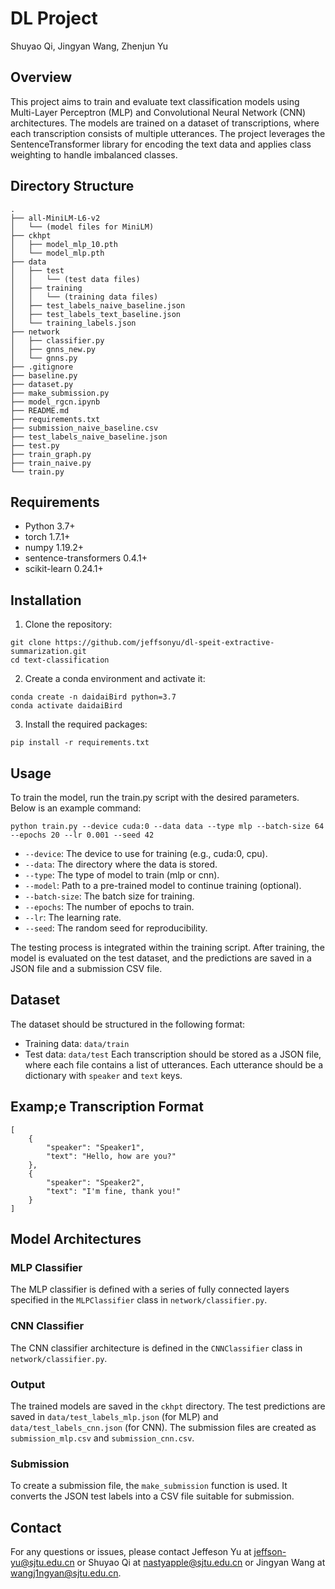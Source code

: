 # DL Project
Shuyao Qi, Jingyan Wang, Zhenjun Yu

## Overview
This project aims to train and evaluate text classification models using Multi-Layer Perceptron (MLP) and Convolutional Neural Network (CNN) architectures. The models are trained on a dataset of transcriptions, where each transcription consists of multiple utterances. The project leverages the SentenceTransformer library for encoding the text data and applies class weighting to handle imbalanced classes.

## Directory Structure
```
.
├── all-MiniLM-L6-v2
│   └── (model files for MiniLM)
├── ckhpt
│   ├── model_mlp_10.pth
│   └── model_mlp.pth
├── data
│   ├── test
│   │   └── (test data files)
│   ├── training
│   │   └── (training data files)
│   ├── test_labels_naive_baseline.json
│   ├── test_labels_text_baseline.json
│   └── training_labels.json
├── network
│   ├── classifier.py
│   ├── gnns_new.py
│   └── gnns.py
├── .gitignore
├── baseline.py
├── dataset.py
├── make_submission.py
├── model_rgcn.ipynb
├── README.md
├── requirements.txt
├── submission_naive_baseline.csv
├── test_labels_naive_baseline.json
├── test.py
├── train_graph.py
├── train_naive.py
└── train.py

```

## Requirements

- Python 3.7+
- torch 1.7.1+
- numpy 1.19.2+
- sentence-transformers 0.4.1+
- scikit-learn 0.24.1+


## Installation
1. Clone the repository:
```
git clone https://github.com/jeffsonyu/dl-speit-extractive-summarization.git
cd text-classification
```

2. Create a conda environment and activate it:
```
conda create -n daidaiBird python=3.7
conda activate daidaiBird
```

3. Install the required packages:
```
pip install -r requirements.txt
```

## Usage
To train the model, run the train.py script with the desired parameters. Below is an example command:
```
python train.py --device cuda:0 --data data --type mlp --batch-size 64 --epochs 20 --lr 0.001 --seed 42
```

- `--device`: The device to use for training (e.g., cuda:0, cpu).
- `--data`: The directory where the data is stored.
- `--type`: The type of model to train (mlp or cnn).
- `--model`: Path to a pre-trained model to continue training (optional).
- `--batch-size`: The batch size for training.
- `--epochs`: The number of epochs to train.
- `--lr`: The learning rate.
- `--seed`: The random seed for reproducibility.

The testing process is integrated within the training script. After training, the model is evaluated on the test dataset, and the predictions are saved in a JSON file and a submission CSV file.

## Dataset
The dataset should be structured in the following format:

- Training data: `data/train`
- Test data: `data/test`
Each transcription should be stored as a JSON file, where each file contains a list of utterances. Each utterance should be a dictionary with `speaker` and `text` keys.

## Examp;e Transcription Format

```
[
    {
        "speaker": "Speaker1",
        "text": "Hello, how are you?"
    },
    {
        "speaker": "Speaker2",
        "text": "I'm fine, thank you!"
    }
]

```

## Model Architectures
### MLP Classifier
The MLP classifier is defined with a series of fully connected layers specified in the `MLPClassifier` class in `network/classifier.py`.

### CNN Classifier
The CNN classifier architecture is defined in the `CNNClassifier` class in `network/classifier.py`.

### Output
The trained models are saved in the `ckhpt` directory. The test predictions are saved in `data/test_labels_mlp.json` (for MLP) and `data/test_labels_cnn.json` (for CNN). The submission files are created as `submission_mlp.csv` and `submission_cnn.csv`.

### Submission
To create a submission file, the `make_submission` function is used. It converts the JSON test labels into a CSV file suitable for submission.

## Contact
For any questions or issues, please contact Jeffeson Yu at jeffson-yu@sjtu.edu.cn or Shuyao Qi at nastyapple@sjtu.edu.cn or Jingyan Wang at wangj1ngyan@sjtu.edu.cn.